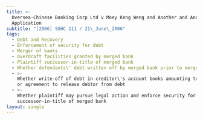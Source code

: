 ```yaml
---
title: >-
  Oversea-Chinese Banking Corp Ltd v Moey Keng Weng and Another and Another
  Application
subtitle: "[2006] SGHC 111 / 21\_June\_2006"
tags:
  - Debt and Recovery
  - Enforcement of security for debt
  - Merger of banks
  - Overdraft facilities granted by merged bank
  - Plaintiff successor-in-title of merged bank
  - Whether defendants\' debt written off by merged bank prior to merger
  - >-
    Whether write-off of debt in creditor\'s account books amounting to release
    or agreement to release debtor from debt
  - >-
    Whether plaintiff may pursue legal action and enforce security for debt as
    successor-in-title of merged bank
layout: single
---
```



